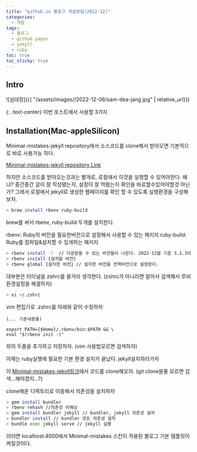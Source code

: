 ```yaml
---
title: "github.io 블로그 개설방법(2022-12)"
categories:
  - 개발
tags:
  - 블로그
  - github pages
  - jekyll
  - ruby
toc: true
toc_sticky: true
---
```


## Intro

![삼대장]({{ "/assets/images//2022-12-06/sam-dea-jang.jpg" | relative_url}})

{: .text-center}
이번 포스트에서 사용할 3가지

## Installation(Mac-appleSilicon)

Minimal-mistakes-jekyll repository에서 소스코드를 clone해서 받아오면 기본적으로 바로 사용가능 하다.

<a target="_blank" href="https://github.com/mmistakes/minimal-mistakes">Minimal-mistakes-jekyll repository Link</a>

하지만 소스코드를 받아오는것과는 별개로, 로컬에서 이것을 실행할 수 있어야한다.
왜냐? 중간중간 글이 잘 작성됐는지, 설정이 잘 먹혔는지 확인을 바로할수있어야할것 아닌가?
그래서 로컬에서 jekyll로 생성한 웹페이지를 확인 할 수 있도록 실행환경을 구성해보자.

```bash
> brew install rbenv ruby-build
```

brew를 써서 rbenv, ruby-build 두개를 설치한다.

rbenv: Ruby의 버전을 필요한버전으로 설정해서 사용할 수 있는 패키지
ruby-build: Ruby를 컴파일&설치할 수 있게하는 패키지

```bash
> rbenv install -l  // 다운받을 수 있는 버전들이 나온다. 2022-12월 기준 3.1.3이 최신이었다.
> rbenv install {설치할 버전}
> rbenv global {설치한 버전} // 설치한 버전을 전역버전으로 설정한다.
```

대부분은 터미널을 zshrc를 쓸거라 생각한다. (zshrc가 아니라면 알아서 검색해서 루비 환경설정을 해결하자)

```bash
> vi ~/.zshrc
```

vim 편집기로 .zshrc를 아래와 같이 수정하자

```text
(... 기존내용들)

export PATH={$Home}/.rbenv/bin:$PATH && \
eval "$(rbenv init -)"
```

위의 두줄을 추가하고 저장하자. (vim 사용법모르면 검색하자)

이제는 ruby실행에 필요한 기본 환경 설치가 끝났다. jekyll설치하러가자

이 <a target="_blank" href="https://github.com/mmistakes/minimal-mistakes">Minimal-mistakes-jekyll링크</a>에서 코드를 clone해오자. (git clone쓸줄 모르면 검색...해야겠지...?)

clone해온 디랙토리로 이동해서 의존성을 설치하자

```bash
> gem install bundler
> rbenv rehash //의존성 리해싱
> gem install bundler jekyll // bundler, jekyll 의존성 설치
> bundler install // bundler 모든 의존성 설치
> bundle exec jekyll serve // jekyll 실행
```

이러면 localhost:4000에서 Minimal-mistakes 스킨이 적용된 블로그 기본 템플릿이 켜질것이다.
